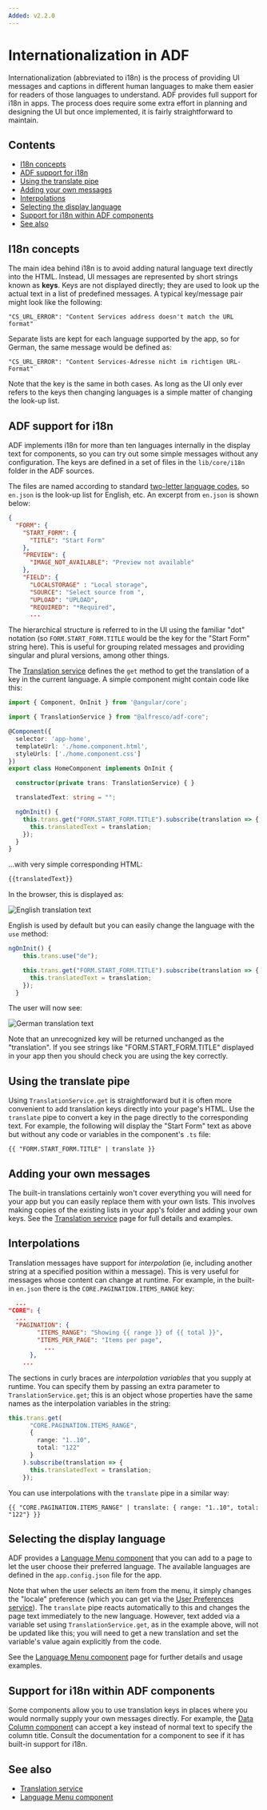 ```yaml
---
Added: v2.2.0
---
```

# Internationalization in ADF

Internationalization (abbreviated to i18n) is the process of providing UI messages
and captions in different human languages to make them easier for readers of those
languages to understand. ADF provides full support for i18n in apps. The process does
require some extra effort in planning and designing the UI but once implemented, it is
fairly straightforward to maintain.

## Contents

-   [I18n concepts](#i18n-concepts)
-   [ADF support for i18n](#adf-support-for-i18n)
-   [Using the translate pipe](#using-the-translate-pipe)
-   [Adding your own messages](#adding-your-own-messages)
-   [Interpolations](#interpolations)
-   [Selecting the display language](#selecting-the-display-language)
-   [Support for i18n within ADF components](#support-for-i18n-within-adf-components)
-   [See also](#see-also)

## I18n concepts

The main idea behind i18n is to avoid adding natural language text directly into the
HTML. Instead, UI messages are represented by short strings known as 
**keys**. Keys are not displayed directly; they are used to look up the actual text
in a list of predefined messages. A typical key/message pair might look like the
following:

    "CS_URL_ERROR": "Content Services address doesn't match the URL format"

Separate lists are kept for each language supported by the app, so for German, the
same message would be defined as:

    "CS_URL_ERROR": "Content Services-Adresse nicht im richtigen URL-Format"

Note that the key is the same in both cases. As long as the UI only ever refers to
the keys then changing languages is a simple matter of changing the look-up list.

## ADF support for i18n

ADF implements i18n for more than ten languages internally in the display text for
components, so you can try out some simple messages without any configuration. The
keys are defined in a set of files in the `lib/core/i18n` folder in the ADF sources.

The files are named according to standard
[two-letter language codes](https://en.wikipedia.org/wiki/List_of_ISO_639-1_codes),
so `en.json` is the look-up list for English, etc. An excerpt from `en.json` is shown
below:

```json
{
  "FORM": {
    "START_FORM": {
      "TITLE": "Start Form"
    },
    "PREVIEW": {
      "IMAGE_NOT_AVAILABLE": "Preview not available"
    },
    "FIELD": {
      "LOCALSTORAGE" : "Local storage",
      "SOURCE": "Select source from ",
      "UPLOAD": "UPLOAD",
      "REQUIRED": "*Required",
      ...
```

The hierarchical structure is referred to in the UI using the familiar "dot"
notation (so `FORM.START_FORM.TITLE` would be the key for the "Start Form"
string here). This is useful for grouping related messages and providing
singular and plural versions, among other things.

The [Translation service](../core/translation.service.md) defines the `get` method to
get the translation of a key in the current language. A simple component might
contain code like this:

```ts
import { Component, OnInit } from '@angular/core';

import { TranslationService } from "@alfresco/adf-core";

@Component({
  selector: 'app-home',
  templateUrl: './home.component.html',
  styleUrls: ['./home.component.css']
})
export class HomeComponent implements OnInit {

  constructor(private trans: TranslationService) { }

  translatedText: string = "";

  ngOnInit() {
    this.trans.get("FORM.START_FORM.TITLE").subscribe(translation => {
      this.translatedText = translation;
    });
  }
}
```

...with very simple corresponding HTML:

<!-- {% raw %} -->

```html
{{translatedText}}
```

<!-- {% endraw %} -->

In the browser, this is displayed as:

![English translation text](../docassets/images/TransExEn.png)

English is used by default but you can easily change the language with the
`use` method:

```ts
ngOnInit() {
    this.trans.use("de");

    this.trans.get("FORM.START_FORM.TITLE").subscribe(translation => {
      this.translatedText = translation;
    });
  }
```

The user will now see:

![German translation text](../docassets/images/TransExDe.png)

Note that an unrecognized key will be returned unchanged as the "translation".
If you see strings like "FORM.START_FORM.TITLE" displayed in your app then you
should check you are using the key correctly.

## Using the translate pipe

Using `TranslationService.get` is straightforward but it is often more
convenient to add translation keys directly into your page's HTML.
Use the `translate` pipe to convert a key in the page directly to the
corresponding text. For example, the following will display the
"Start Form" text as above but without any code or variables in the
component's `.ts` file:

<!-- {% raw %} -->

    {{ "FORM.START_FORM.TITLE" | translate }}

<!-- {% endraw %} -->

## Adding your own messages

The built-in translations certainly won't cover everything you will need for
your app but you can easily replace them with your own lists. This involves
making copies of the existing lists in your app's folder and adding your
own keys. See the [Translation service](../core/translation.service.md) page for
full details and examples.

## Interpolations

Translation messages have support for _interpolation_ (ie, including another
string at a specified position within a message). This is very useful for
messages whose content can change at runtime. For example, in the built-in
`en.json` there is the `CORE.PAGINATION.ITEMS_RANGE` key:

<!-- {% raw %} -->

```json
  ...
"CORE": {
  ...
  "PAGINATION": {
        "ITEMS_RANGE": "Showing {{ range }} of {{ total }}",
        "ITEMS_PER_PAGE": "Items per page",
          ...
      },
    ...
```

<!-- {% endraw %} -->

The sections in curly braces are _interpolation variables_ that you supply
at runtime. You can specify them by passing an extra parameter to
`TranslationService.get`; this is an object whose properties have the same
names as the interpolation variables in the string:

```ts
this.trans.get(
      "CORE.PAGINATION.ITEMS_RANGE",
      {
        range: "1..10",
        total: "122"
      }
    ).subscribe(translation => {
      this.translatedText = translation;
    });
```

You can use interpolations with the `translate` pipe in a similar way:

<!-- {% raw %} -->

    {{ "CORE.PAGINATION.ITEMS_RANGE" | translate: { range: "1..10", total: "122"} }}

<!-- {% endraw %} -->

## Selecting the display language

ADF provides a [Language Menu component](../core/language-menu.component.md) that
you can add to a page to let the user choose their preferred language. The
available languages are defined in the `app.config.json` file for the app.

Note that when the user selects an item from the menu, it simply changes the "locale"
preference (which you can get via the [User Preferences service](../core/user-preferences.service.md)).
The `translate` pipe reacts automatically to this and changes the page text
immediately to the new language. However, text added via a variable set using
`TranslationService.get`, as in the example above, will not be updated like this;
you will need to get a new translation and set the variable's value again explicitly
from the code.

See the [Language Menu component](../core/language-menu.component.md) page for further
details and usage examples.

## Support for i18n within ADF components

Some components allow you to use translation keys in places where you would normally
supply your own messages directly. For example, the
[Data Column component](../core/data-column.component.md) can accept a key instead of
normal text to specify the column title. Consult the documentation for a
component to see if it has built-in support for i18n.

## See also

-   [Translation service](../core/translation.service.md)
-   [Language Menu component](../core/language-menu.component.md)

